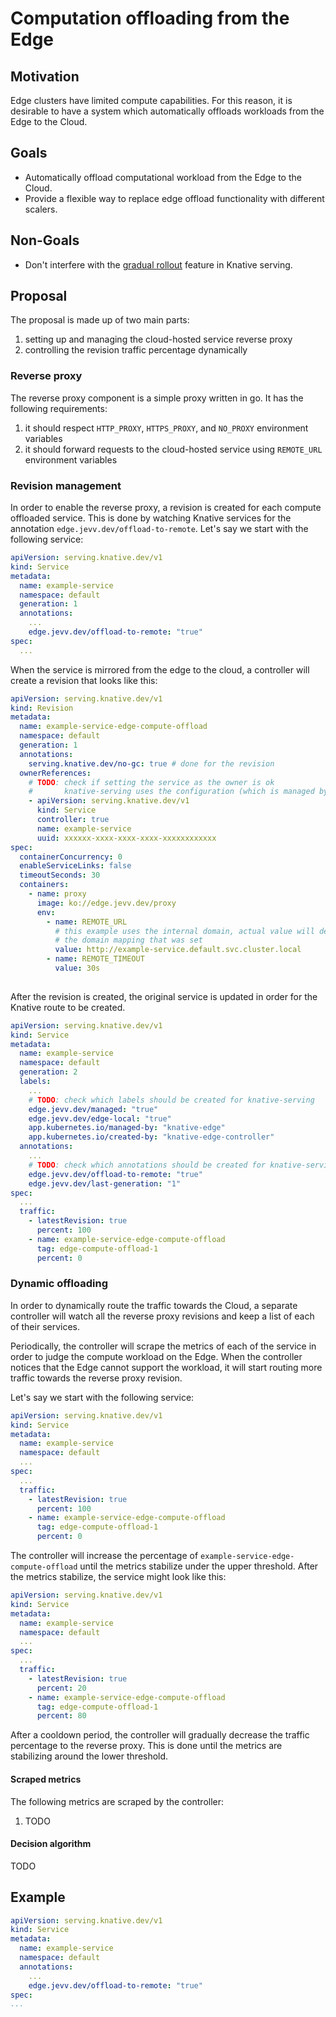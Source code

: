 Computation offloading from the Edge
===================

## Motivation

Edge clusters have limited compute capabilities. For this reason, it is desirable to have
a system which automatically offloads workloads from the Edge to the Cloud.

## Goals

* Automatically offload computational workload from the Edge to the Cloud.
* Provide a flexible way to replace edge offload functionality with different scalers.

## Non-Goals

* Don't interfere with the [gradual rollout](https://knative.dev/docs/serving/rolling-out-latest-revision/) feature in Knative serving.

## Proposal

The proposal is made up of two main parts:

1. setting up and managing the cloud-hosted service reverse proxy
2. controlling the revision traffic percentage dynamically 

### Reverse proxy

The reverse proxy component is a simple proxy written in go. It has the following
requirements:

1. it should respect `HTTP_PROXY`, `HTTPS_PROXY`, and `NO_PROXY` environment variables
2. it should forward requests to the cloud-hosted service using `REMOTE_URL` environment 
variables

### Revision management

In order to enable the reverse proxy, a revision is created for each compute offloaded 
service. This is done by watching Knative services for the annotation 
`edge.jevv.dev/offload-to-remote`. Let's say we start with the following service:

```yaml
apiVersion: serving.knative.dev/v1
kind: Service
metadata:
  name: example-service
  namespace: default
  generation: 1
  annotations:
    ...
    edge.jevv.dev/offload-to-remote: "true"
spec:
  ...
```

When the service is mirrored from the edge to the cloud, a controller will create a 
revision that looks like this:

```yaml
apiVersion: serving.knative.dev/v1
kind: Revision
metadata:
  name: example-service-edge-compute-offload
  namespace: default
  generation: 1
  annotations:
    serving.knative.dev/no-gc: true # done for the revision
  ownerReferences: 
    # TODO: check if setting the service as the owner is ok
    #       knative-serving uses the configuration (which is managed by the service)
    - apiVersion: serving.knative.dev/v1
      kind: Service
      controller: true
      name: example-service
      uuid: xxxxxx-xxxx-xxxx-xxxx-xxxxxxxxxxxx
spec:
  containerConcurrency: 0
  enableServiceLinks: false
  timeoutSeconds: 30
  containers:
    - name: proxy
      image: ko://edge.jevv.dev/proxy
      env:
        - name: REMOTE_URL
          # this example uses the internal domain, actual value will depend on
          # the domain mapping that was set
          value: http://example-service.default.svc.cluster.local
        - name: REMOTE_TIMEOUT
          value: 30s
        
```

After the revision is created, the original service is updated in order for the Knative 
route to be created.

```yaml
apiVersion: serving.knative.dev/v1
kind: Service
metadata:
  name: example-service
  namespace: default
  generation: 2
  labels:
    ...
    # TODO: check which labels should be created for knative-serving
    edge.jevv.dev/managed: "true"
    edge.jevv.dev/edge-local: "true"
    app.kubernetes.io/managed-by: "knative-edge"
    app.kubernetes.io/created-by: "knative-edge-controller"
  annotations:
    ...
    # TODO: check which annotations should be created for knative-serving
    edge.jevv.dev/offload-to-remote: "true"
    edge.jevv.dev/last-generation: "1"
spec:
  ...
  traffic:
    - latestRevision: true
      percent: 100
    - name: example-service-edge-compute-offload
      tag: edge-compute-offload-1
      percent: 0
```



### Dynamic offloading

In order to dynamically route the traffic towards the Cloud, a separate controller
will watch all the reverse proxy revisions and keep a list of each of their
services.

Periodically, the controller will scrape the metrics of each of the service in order
to judge the compute workload on the Edge. When the controller notices that the Edge
cannot support the workload, it will start routing more traffic towards the reverse
proxy revision.

Let's say we start with the following service:

```yaml
apiVersion: serving.knative.dev/v1
kind: Service
metadata:
  name: example-service
  namespace: default
  ...
spec:
  ...
  traffic:
    - latestRevision: true
      percent: 100
    - name: example-service-edge-compute-offload
      tag: edge-compute-offload-1
      percent: 0
```

The controller will increase the percentage of `example-service-edge-compute-offload`
until the metrics stabilize under the upper threshold. After the metrics stabilize, the
service might look like this:

```yaml
apiVersion: serving.knative.dev/v1
kind: Service
metadata:
  name: example-service
  namespace: default
  ...
spec:
  ...
  traffic:
    - latestRevision: true
      percent: 20
    - name: example-service-edge-compute-offload
      tag: edge-compute-offload-1
      percent: 80
```

After a cooldown period, the controller will gradually decrease the traffic percentage
to the reverse proxy. This is done until the metrics are stabilizing around the
lower threshold.

#### Scraped metrics

The following metrics are scraped by the controller:

1. TODO

#### Decision algorithm

TODO

## Example

```yaml
apiVersion: serving.knative.dev/v1
kind: Service
metadata:
  name: example-service
  namespace: default
  annotations:
    ...
    edge.jevv.dev/offload-to-remote: "true"
spec:
...
```
